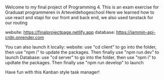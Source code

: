 Welcome to my final project of Programming 4. This is an exam exercise for Graduaat programmeren in Arteveldehogeschool
Here we learned how to use react and stapi for our front and back end, we also used tanstack for our routing

website: https://finalprojectpage.netlify.app
database: https://jammin-api-crdn.onrender.com

You can also launch it locally:
website: use "cd client" to go into the folder, then use "npm i" to update the packages. Then finally use "npm run dev" to launch
Database: use "cd server" to go into the folder, then use "npm i" to updtate the packages. Then finally use "npm run develop" to launch

Have fun with this Kanban style task manager!